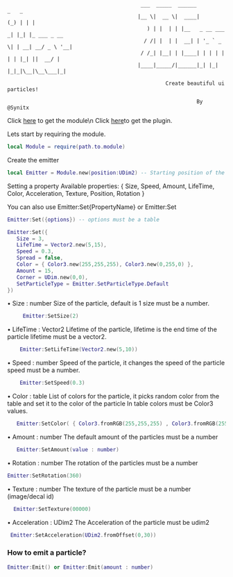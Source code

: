 ```
                                           ___  _____  ______             _   _            
                                          |__ \|  __ \|  ____|         (_) | | |           
                                             ) | |  | | |__   _ __ ___  _| |_| |_ ___ _ __ 
                                            / /| |  | |  __| | '_ ` _ \| | __| __/ _ \ '__|
                                           / /_| |__| | |____| | | | | | | |_| ||  __/ |   
                                          |____|_____/|______|_| |_| |_|_|\__|\__\___|_|   
                
                                                   Create beautiful ui particles!
  
                                                             By @Synitx     

```

Click [here](https://www.roblox.com/library/12215556043/2D-Emitter-V2) to get the module\n
Click [here](https://create.roblox.com/marketplace/asset/12214425910/2DEmitter)to get the plugin.

Lets start by requiring the module.
  
  ```lua
  local Module = require(path.to.module)
  ```
  
  Create the emitter
  
  ```lua
  local Emitter = Module.new(position:UDim2) -- Starting position of the particle in UDim2
   ```

  Setting a property
  Available properties: { Size, Speed, Amount, LifeTime, Color, Acceleration, Texture, Position, Rotation }
 
  
  You can also use Emitter:Set{PropertyName} or Emitter:Set<Property>
  
  ```lua
  Emitter:Set({options}) -- options must be a table
  ```
  ```lua
  Emitter:Set({
     Size = 3,
     LifeTime = Vector2.new(5,15),
     Speed = 0.3,
     Spread = false,
     Color = { Color3.new(255,255,255), Color3.new(0,255,0) },
     Amount = 15,
     Corner = UDim.new(0,0),
     SetParticleType = Emitter.SetParticleType.Default
  })
  ```
  
  • Size : number
    Size of the particle, default is 1 
        size must be a number.

```lua
     Emitter:SetSize(2)
 ```
    
  • LifeTime : Vector2
    Lifetime of the particle, lifetime is the end time of the particle
       lifetime must be a vector2.

```lua
    Emitter:SetLifeTime(Vector2.new(5,10))
```
    
  • Speed : number
    Speed of the particle, it changes the speed of the particle
       speed must be a number.

```lua
    Emitter:SetSpeed(0.3)
```
   
  • Color : table
    List of colors for the particle, it picks random color from the table and set it to the color of the particle
      In table colors must be Color3 values.

```lua
   Emitter:SetColor( { Color3.fromRGB(255,255,255) , Color3.fromRGB(255,0,0) } )
```
   
   • Amount : number
     The default amount of the particles
       must be a number

```lua
   Emitter:SetAmount(value : number)
```
   
  • Rotation : number
     The rotation of the particles
       must be a number
  
```lua
Emitter:SetRotation(360)
```
  
  • Texture : number
     The texture of the particle
       must be a number (image/decal id)
  
```lua
  Emitter:SetTexture(00000)
 ```
  
  • Acceleration : UDim2
    The Acceleration of the particle
    must be udim2
  
```lua
 Emitter:SetAcceleration(UDim2.fromOffset(0,30))
```
   
### How to emit a particle?
   
   ```lua
   Emitter:Emit() or Emitter:Emit(amount : number)
   ```
